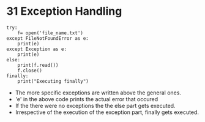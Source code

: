 # 31 Exception Handling

```
try:
	f= open('file_name.txt')
except FileNotFoundError as e:
	print(e)
except Exception as e:
	print(e)
else:
	print(f.read())
	f.close()
finally:
	print("Executing finally")
```
- The more specific exceptions are written above the general ones.
- 'e' in the above code prints the actual error that occured
- If the there were no exceptions the the else part gets executed.
- Irrespective of the execution of the exception part, finally gets executed.